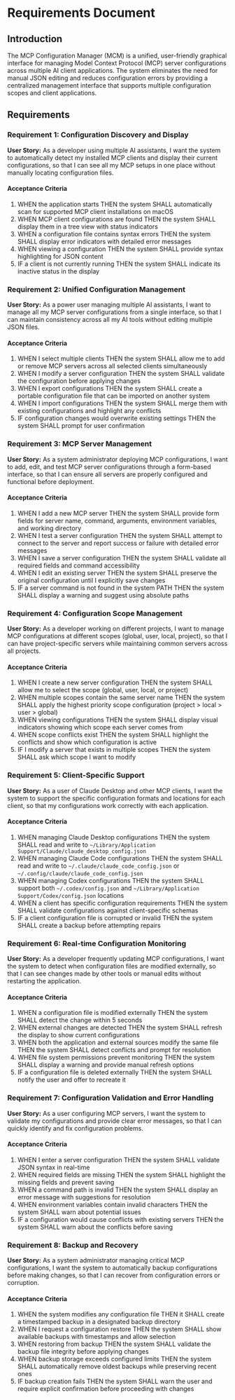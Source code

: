 # Requirements Document

## Introduction

The MCP Configuration Manager (MCM) is a unified, user-friendly graphical interface for managing Model Context Protocol (MCP) server configurations across multiple AI client applications. The system eliminates the need for manual JSON editing and reduces configuration errors by providing a centralized management interface that supports multiple configuration scopes and client applications.

## Requirements

### Requirement 1: Configuration Discovery and Display

**User Story:** As a developer using multiple AI assistants, I want the system to automatically detect my installed MCP clients and display their current configurations, so that I can see all my MCP setups in one place without manually locating configuration files.

#### Acceptance Criteria

1. WHEN the application starts THEN the system SHALL automatically scan for supported MCP client installations on macOS
2. WHEN MCP client configurations are found THEN the system SHALL display them in a tree view with status indicators
3. WHEN a configuration file contains syntax errors THEN the system SHALL display error indicators with detailed error messages
4. WHEN viewing a configuration THEN the system SHALL provide syntax highlighting for JSON content
5. IF a client is not currently running THEN the system SHALL indicate its inactive status in the display

### Requirement 2: Unified Configuration Management

**User Story:** As a power user managing multiple AI assistants, I want to manage all my MCP server configurations from a single interface, so that I can maintain consistency across all my AI tools without editing multiple JSON files.

#### Acceptance Criteria

1. WHEN I select multiple clients THEN the system SHALL allow me to add or remove MCP servers across all selected clients simultaneously
2. WHEN I modify a server configuration THEN the system SHALL validate the configuration before applying changes
3. WHEN I export configurations THEN the system SHALL create a portable configuration file that can be imported on another system
4. WHEN I import configurations THEN the system SHALL merge them with existing configurations and highlight any conflicts
5. IF configuration changes would overwrite existing settings THEN the system SHALL prompt for user confirmation

### Requirement 3: MCP Server Management

**User Story:** As a system administrator deploying MCP configurations, I want to add, edit, and test MCP server configurations through a form-based interface, so that I can ensure all servers are properly configured and functional before deployment.

#### Acceptance Criteria

1. WHEN I add a new MCP server THEN the system SHALL provide form fields for server name, command, arguments, environment variables, and working directory
2. WHEN I test a server configuration THEN the system SHALL attempt to connect to the server and report success or failure with detailed error messages
3. WHEN I save a server configuration THEN the system SHALL validate all required fields and command accessibility
4. WHEN I edit an existing server THEN the system SHALL preserve the original configuration until I explicitly save changes
5. IF a server command is not found in the system PATH THEN the system SHALL display a warning and suggest using absolute paths

### Requirement 4: Configuration Scope Management

**User Story:** As a developer working on different projects, I want to manage MCP configurations at different scopes (global, user, local, project), so that I can have project-specific servers while maintaining common servers across all projects.

#### Acceptance Criteria

1. WHEN I create a new server configuration THEN the system SHALL allow me to select the scope (global, user, local, or project)
2. WHEN multiple scopes contain the same server name THEN the system SHALL apply the highest priority scope configuration (project > local > user > global)
3. WHEN viewing configurations THEN the system SHALL display visual indicators showing which scope each server comes from
4. WHEN scope conflicts exist THEN the system SHALL highlight the conflicts and show which configuration is active
5. IF I modify a server that exists in multiple scopes THEN the system SHALL ask which scope I want to modify

### Requirement 5: Client-Specific Support

**User Story:** As a user of Claude Desktop and other MCP clients, I want the system to support the specific configuration formats and locations for each client, so that my configurations work correctly with each application.

#### Acceptance Criteria

1. WHEN managing Claude Desktop configurations THEN the system SHALL read and write to `~/Library/Application Support/Claude/claude_desktop_config.json`
2. WHEN managing Claude Code configurations THEN the system SHALL read and write to `~/.claude/claude_code_config.json` or `~/.config/claude/claude_code_config.json`
3. WHEN managing Codex configurations THEN the system SHALL support both `~/.codex/config.json` and `~/Library/Application Support/Codex/config.json` locations
4. WHEN a client has specific configuration requirements THEN the system SHALL validate configurations against client-specific schemas
5. IF a client configuration file is corrupted or invalid THEN the system SHALL create a backup before attempting repairs

### Requirement 6: Real-time Configuration Monitoring

**User Story:** As a developer frequently updating MCP configurations, I want the system to detect when configuration files are modified externally, so that I can see changes made by other tools or manual edits without restarting the application.

#### Acceptance Criteria

1. WHEN a configuration file is modified externally THEN the system SHALL detect the change within 5 seconds
2. WHEN external changes are detected THEN the system SHALL refresh the display to show current configurations
3. WHEN both the application and external sources modify the same file THEN the system SHALL detect conflicts and prompt for resolution
4. WHEN file system permissions prevent monitoring THEN the system SHALL display a warning and provide manual refresh options
5. IF a configuration file is deleted externally THEN the system SHALL notify the user and offer to recreate it

### Requirement 7: Configuration Validation and Error Handling

**User Story:** As a user configuring MCP servers, I want the system to validate my configurations and provide clear error messages, so that I can quickly identify and fix configuration problems.

#### Acceptance Criteria

1. WHEN I enter a server configuration THEN the system SHALL validate JSON syntax in real-time
2. WHEN required fields are missing THEN the system SHALL highlight the missing fields and prevent saving
3. WHEN a command path is invalid THEN the system SHALL display an error message with suggestions for resolution
4. WHEN environment variables contain invalid characters THEN the system SHALL warn about potential issues
5. IF a configuration would cause conflicts with existing servers THEN the system SHALL warn about the conflicts before saving

### Requirement 8: Backup and Recovery

**User Story:** As a system administrator managing critical MCP configurations, I want the system to automatically backup configurations before making changes, so that I can recover from configuration errors or corruption.

#### Acceptance Criteria

1. WHEN the system modifies any configuration file THEN it SHALL create a timestamped backup in a designated backup directory
2. WHEN I request a configuration restore THEN the system SHALL show available backups with timestamps and allow selection
3. WHEN restoring from backup THEN the system SHALL validate the backup file integrity before applying changes
4. WHEN backup storage exceeds configured limits THEN the system SHALL automatically remove oldest backups while preserving recent ones
5. IF backup creation fails THEN the system SHALL warn the user and require explicit confirmation before proceeding with changes